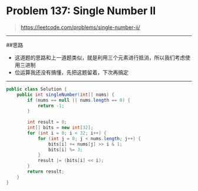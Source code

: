 # Problem 137: Single Number II


> https://leetcode.com/problems/single-number-ii/

-------------
##思路
* 这道题的思路和上一道题类似，就是利用三个元素进行抵消，所以我们考虑使用三进制
* 位运算我还没有搞懂，先把这题留着，下次再搞定

----------
```java
public class Solution {
    public int singleNumber(int[] nums) {
        if (nums == null || nums.length == 0) {
            return -1;
        }
        
        int result = 0;
        int[] bits = new int[32];
        for (int i = 0; i < 32; i++) {
            for (int j = 0; j < nums.length; j++) {
                bits[i] += nums[j] >> i & 1;
                bits[i] %= 3;
            }
            result |= (bits[i] << i);
        }
        return result;
    }
}
```

